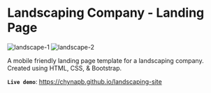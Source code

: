 # Landscaping Company - Landing Page

![landscape-1](https://github.com/chynapb/landscaping-site/assets/110194146/3f5f9e16-70bf-4400-82e8-2dc3b3c11df7)
![landscape-2](https://github.com/chynapb/landscaping-site/assets/110194146/1f850d16-5020-44bf-b0da-4bcac770fefd)

A mobile friendly landing page template for a landscaping company. Created using HTML, CSS, & Bootstrap.

**`Live demo`**: https://chynapb.github.io/landscaping-site
